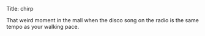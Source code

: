 Title: chirp

That weird moment in the mall when the disco song on the radio is the same tempo as your walking pace.
